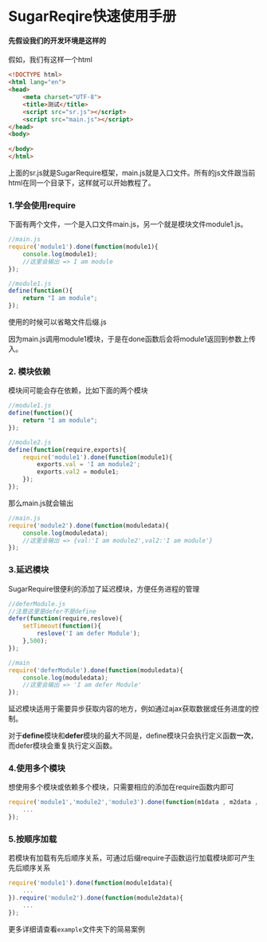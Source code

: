 
# SugarReqire快速使用手册

#### 先假设我们的开发环境是这样的

假如，我们有这样一个html
```html
<!DOCTYPE html>
<html lang="en">
<head>
	<meta charset="UTF-8">
	<title>测试</title>
	<script src="sr.js"></script>
	<script src="main.js"></script>
</head>
<body>
	
</body>
</html>
```

上面的sr.js就是SugarRequire框架，main.js就是入口文件。所有的js文件跟当前html在同一个目录下，这样就可以开始教程了。

### 1.学会使用require

下面有两个文件，一个是入口文件main.js，另一个就是模块文件module1.js。

```javascript
//main.js
require('module1').done(function(module1){
	console.log(module1);
    //这里会输出 => I am module
});
```

```javascript
//module1.js
define(function(){
	return "I am module";
});
```
使用的时候可以省略文件后缀.js

因为main.js调用module1模块，于是在done函数后会将module1返回到参数上传入。

### 2. 模块依赖

模块间可能会存在依赖，比如下面的两个模块

```javascript
//module1.js
define(function(){
	return "I am module";
});
```

```javascript
//module2.js
define(function(require,exports){
	require('module1').done(function(module1){
    	exports.val = 'I am module2';
      	exports.val2 = module1;
    });
});
```
那么main.js就会输出



```javascript
//main.js
require('module2').done(function(moduledata){
	console.log(moduledata);
    //这里会输出 => {val:'I am module2',val2:'I am module'}
});
```
### 3.延迟模块

SugarRequire很便利的添加了延迟模块，方便任务进程的管理

```javascript
//deferModule.js
//注意这里是defer不是define
defer(function(require,reslove){
	setTimeout(function(){
    	reslove('I am defer Module');
    },500);
});
```

```javascript
//main
require('deferModule').done(function(moduledata){
	console.log(moduledata);
    //这里会输出 => 'I am defer Module'
});
```

延迟模块适用于需要异步获取内容的地方，例如通过ajax获取数据或任务进度的控制。

对于**define**模块和**defer**模块的最大不同是，define模块只会执行定义函数**一次**，而defer模块会重复执行定义函数。

### 4.使用多个模块

想使用多个模块或依赖多个模块，只需要相应的添加在require函数内即可

```javascript
require('module1','module2','module3').done(function(m1data , m2data , m3data){
	...
});
```

### 5.按顺序加载

若模块有加载有先后顺序关系，可通过后缀require子函数运行加载模块即可产生先后顺序关系

```javascript
require('module1').done(function(module1data){
    ...
}).require('module2').done(function(module2data){
    ...
});
```

更多详细请查看``example``文件夹下的简易案例